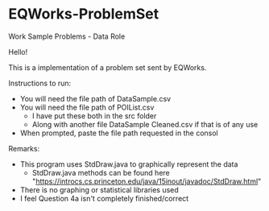 # EQWorks-ProblemSet
Work Sample Problems - Data Role

Hello!

This is a implementation of a problem set sent by EQWorks. 

Instructions to run:
  - You will need the file path of DataSample.csv
  - You will need the file path of POIList.csv 
    - I have put these both in the src folder
    - Along with another file DataSample Cleaned.csv if that is of any use
  - When prompted, paste the file path requested in the consol 
  
Remarks:
  - This program uses StdDraw.java to graphically represent the data
    - StdDraw.java methods can be found here "https://introcs.cs.princeton.edu/java/15inout/javadoc/StdDraw.html"
  - There is no graphing or statistical libraries used
  - I feel Question 4a isn't completely finished/correct
